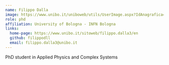 ```yaml
---
name: Filippo Dalla
image: https://www.unibo.it/uniboweb/utils/UserImage.aspx?IdAnagrafica=1003466&IdFoto=6d8b9d7b
role: phd
affiliation: University of Bologna - INFN Bologna
links:
  home-page: https://www.unibo.it/sitoweb/filippo.dalla3/en
  github: filippodll
  email: filippo.dalla3@unibo.it
---
```


PhD student in Applied Physics and Complex Systems
